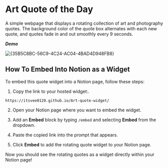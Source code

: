 
# Art Quote of the Day

A simple webpage that displays a rotating collection of art and photography quotes. The background color of the quote box alternates with each new quote, and quotes fade in and out smoothly every 9 seconds.

***Demo***

![{35B5C8BC-56C9-4C24-AC04-4BAD4D948FB8}](https://github.com/user-attachments/assets/6ece7a53-ebad-4a1c-8033-1b0fde57828d)


## How To Embed Into Notion as a Widget

To embed this quote widget into a Notion page, follow these steps:

1. Copy the link to your hosted widget:.

```
https://itsvee0120.github.io/Art-quote-widget/
```

2. Open your Notion page where you want to embed the widget.
3. Add an **Embed** block by typing `/embed` and selecting **Embed** from the dropdown.

4. Paste the copied link into the prompt that appears.

5. Click **Embed** to add the rotating quote widget to your Notion page.

Now you should see the rotating quotes as a widget directly within your Notion page!
